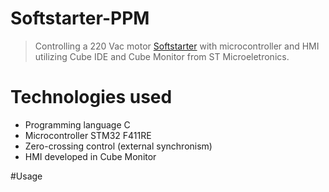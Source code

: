 # Softstarter-PPM
> Controlling a 220 Vac motor [Softstarter](https://en.wikipedia.org/wiki/Motor_soft_starter) with microcontroller and HMI utilizing Cube IDE and Cube Monitor from ST Microeletronics.

# Technologies used
- Programming language C
- Microcontroller STM32 F411RE
- Zero-crossing control (external synchronism)
- HMI developed in Cube Monitor

#Usage
